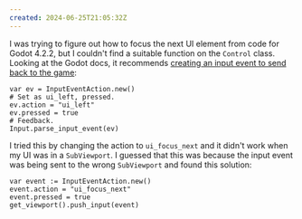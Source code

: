 ```yaml
---
created: 2024-06-25T21:05:32Z
---
```


I was trying to figure out how to focus the next UI element from code for Godot 4.2.2, but I couldn't find a suitable function on the `Control` class. Looking at the Godot docs, it recommends [creating an input event to send back to the game](https://docs.godotengine.org/en/4.2/tutorials/inputs/inputevent.html):

```gdscript
var ev = InputEventAction.new()
# Set as ui_left, pressed.
ev.action = "ui_left"
ev.pressed = true
# Feedback.
Input.parse_input_event(ev)
```

I tried this by changing the action to `ui_focus_next` and it didn't work when my UI was in a `SubViewport`. I guessed that this was because the input event was being sent to the wrong `SubViewport` and found this solution:

```gdscript
var event := InputEventAction.new()
event.action = "ui_focus_next"
event.pressed = true
get_viewport().push_input(event)
```
